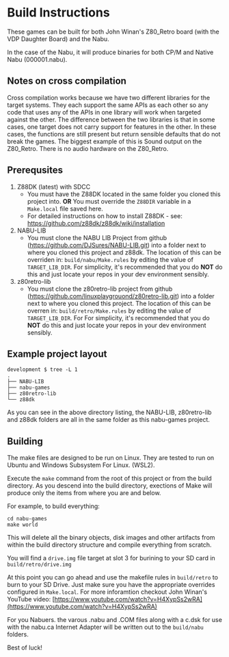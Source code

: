 # Build Instructions

These games can be built for both John Winan's Z80_Retro board (with the VDP Daughter Board) and the Nabu.

In the case of the Nabu, it will produce binaries for both CP/M and Native Nabu (000001.nabu).

## Notes on cross compilation

Cross compilation works because we have two different libraries for the target systems.  They each support the same APIs as each other so any code that uses any of the APIs in one library will work when targeted against the other.  The difference between the two libraries is that in some cases, one target does not carry support for features in the other.  In these cases, the functions are still present but return sensible defaults that do not break the games.  The biggest example of this is Sound output on the Z80_Retro.  There is no audio hardware on the Z80_Retro.

## Prerequsites

1. Z88DK (latest) with SDCC
    * You must have the Z88DK located in the same folder you cloned this project into.  **OR** You must override the `Z88DIR` variable in a `Make.local` file saved here.
    * For detailed instructions on how to install Z88DK - see: https://github.com/z88dk/z88dk/wiki/installation
2. NABU-LIB
    * You must clone the NABU LIB Project from github (https://github.com/DJSures/NABU-LIB.git) into a folder next to where you cloned this project and z88dk.  The location of this can be overriden in: `build/nabu/Make.rules` by editing the value of `TARGET_LIB_DIR`.  For simplicity, it's recommended that you do **NOT** do this and just locate your repos in your dev environment sensibly.
3. z80retro-lib
    * You must clone the z80retro-lib project from github (https://github.com/linuxplaygrouond/z80retro-lib.git) into a folder next to where you cloned this project.  The location of this can be overren in: `build/retro/Make.rules` by editing the value of `TARGET_LIB_DIR`.  For For simplicity, it's recommended that you do **NOT** do this and just locate your repos in your dev environment sensibly.

## Example project layout

```text
development $ tree -L 1
.
├── NABU-LIB
├── nabu-games
├── z80retro-lib
└── z88dk
```

As you can see in the above directory listing, the NABU-LIB, z80retro-lib and z88dk folders are all in the same folder as this nabu-games project.

## Building

The make files are designed to be run on Linux.  They are tested to run on Ubuntu and Windows Subsystem For Linux. (WSL2).

Execute the `make` command from the root of this project or from the build directory.  As you descend into the build directory, exections of Make will produce only the items from where you are and below.

For example, to build everything:

```shell
cd nabu-games
make world
```

This will delete all the binary objects, disk images and other artifacts from within the build directory structure and compile everything from scratch.

You will find a `drive.img` file target at slot 3 for burining to your SD card in `build/retro/drive.img`

At this point you can go ahead and use the makefile rules in `build/retro` to burn to your SD Drive.  Just make sure you have the appropriate overrides configured in `Make.local`.  For more inforamtion checkout John Winan's YouTube video: [https://www.youtube.com/watch?v=H4XypSs2wRA](https://www.youtube.com/watch?v=H4XypSs2wRA)

For you Nabuers. the varous .nabu and .COM files along with a c.dsk for use with the nabu.ca Internet Adapter will be written out to the `build/nabu` folders.

Best of luck!
